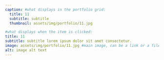 ```yaml
---
caption: #what displays in the portfolio grid:
  title: 11
  subtitle: subtitle
  thumbnail: assets/img/portfolio/11.jpg

#what displays when the item is clicked:
title: 11
subtitle: subtitle lorem ipsum dolor sit amet consectetur.
image: assets/img/portfolio/11.jpg #main image, can be a link or a file in assets/img/portfolio
alt: image alt text
---
```

